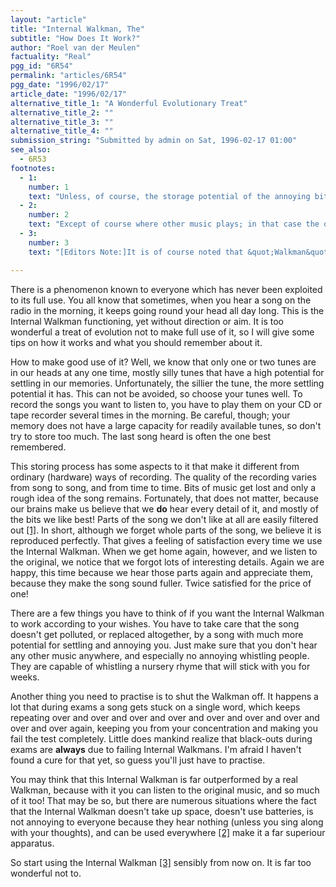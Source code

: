 ```yaml
---
layout: "article"
title: "Internal Walkman, The"
subtitle: "How Does It Work?"
author: "Roel van der Meulen"
factuality: "Real"
pgg_id: "6R54"
permalink: "articles/6R54"
pgg_date: "1996/02/17"
article_date: "1996/02/17"
alternative_title_1: "A Wonderful Evolutionary Treat"
alternative_title_2: ""
alternative_title_3: ""
alternative_title_4: ""
submission_string: "Submitted by admin on Sat, 1996-02-17 01:00"
see_also:
  - 6R53
footnotes: 
  - 1:
    number: 1
    text: "Unless, of course, the storage potential of the annoying bit is very high, which it usually is."
  - 2:
    number: 2
    text: "Except of course where other music plays; in that case the original track is lost immediately, and can only be regained in complete silence."
  - 3:
    number: 3
    text: "[Editors Note:]It is of course noted that &quot;Walkman&quot; is a trademark of the Sony Corporation. No breach of trademark is intended. Of course we don&apos;t mean to say that someone has actually built a miniature personal stereo and inserted it into your skull. If you think that then you just may have missed the point."

---
```

<div>
<p>There is a phenomenon known to everyone which has never been exploited to its full use. You all know that sometimes, when you hear a song on the radio in the morning, it keeps going round your head all day long. This is the Internal Walkman functioning, yet without direction or aim. It is too wonderful a treat of evolution not to make full use of it, so I will give some tips on how it works and what you should remember about it.</p>
<p>How to make good use of it? Well, we know that only one or two tunes are in our heads at any one time, mostly silly tunes that have a high potential for settling in our memories. Unfortunately, the sillier the tune, the more settling potential it has. This can not be avoided, so choose your tunes well. To record the songs you want to listen to, you have to play them on your CD or tape recorder several times in the morning. Be careful, though; your memory does not have a large capacity for readily available tunes, so don't try to store too much. The last song heard is often the one best remembered.</p>
<p>This storing process has some aspects to it that make it different from ordinary (hardware) ways of recording. The quality of the recording varies from song to song, and from time to time. Bits of music get lost and only a rough idea of the song remains. Fortunately, that does not matter, because our brains make us believe that we <strong>do</strong> hear every detail of it, and mostly of the bits we like best! Parts of the song we don't like at all are easily filtered out <a href="#footnote-body.1" name="footnote-link.1" class="footnote-link">[1]</a>. In short, although we forget whole parts of the song, we believe it is reproduced perfectly. That gives a feeling of satisfaction every time we use the Internal Walkman. When we get home again, however, and we listen to the original, we notice that we forgot lots of interesting details. Again we are happy, this time because we hear those parts again and appreciate them, because they make the song sound fuller. Twice satisfied for the price of one!</p>
<p>There are a few things you have to think of if you want the Internal Walkman to work according to your wishes. You have to take care that the song doesn't get polluted, or replaced altogether, by a song with much more potential for settling and annoying you. Just make sure that you don't hear any other music anywhere, and especially no annoying whistling people. They are capable of whistling a nursery rhyme that will stick with you for weeks.</p>
<p>Another thing you need to practise is to shut the Walkman off. It happens a lot that during exams a song gets stuck on a single word, which keeps repeating over and over and over and over and over and over and over and over and over again, keeping you from your concentration and making you fail the test completely. Little does mankind realize that black-outs during exams are <strong>always</strong> due to failing Internal Walkmans. I'm afraid I haven't found a cure for that yet, so guess you'll just have to practise.</p>
<p>You may think that this Internal Walkman is far outperformed by a real Walkman, because with it you can listen to the original music, and so much of it too! That may be so, but there are numerous situations where the fact that the Internal Walkman doesn't take up space, doesn't use batteries, is not annoying to everyone because they hear nothing (unless you sing along with your thoughts), and can be used everywhere <a href="#footnote-body.2" name="footnote-link.2" class="footnote-link">[2]</a> make it a far superiour apparatus.</p>
<p>So start using the Internal Walkman <a href="#footnote-body.3" name="footnote-link.3" class="footnote-link">[3]</a> sensibly from now on. It is far too wonderful not to.</p>
</div>

